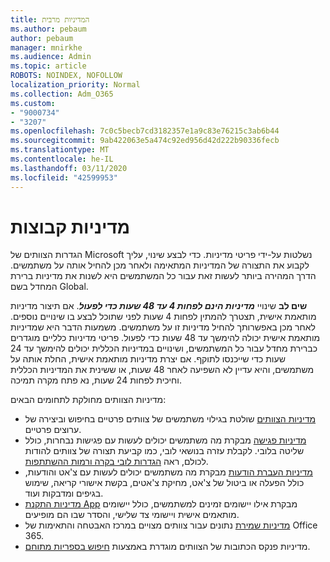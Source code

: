 ```yaml
---
title: המדיניות מרבית
ms.author: pebaum
author: pebaum
manager: mnirkhe
ms.audience: Admin
ms.topic: article
ROBOTS: NOINDEX, NOFOLLOW
localization_priority: Normal
ms.collection: Adm_O365
ms.custom:
- "9000734"
- "3207"
ms.openlocfilehash: 7c0c5becb7cd3182357e1a9c83e76215c3ab6b44
ms.sourcegitcommit: 9ab422063e5a474c92ed956d42d222b90336fecb
ms.translationtype: MT
ms.contentlocale: he-IL
ms.lasthandoff: 03/11/2020
ms.locfileid: "42599953"
---
```

# <a name="teams-policies"></a>מדיניות קבוצות

הגדרות הצוותים של Microsoft נשלטות על-ידי פריטי מדיניות. כדי לבצע שינוי, עליך לקבוע את התצורה של המדיניות המתאימה ולאחר מכן להחיל אותה על משתמשים. הדרך המהירה ביותר לעשות זאת עבור כל המשתמשים היא לשנות את מדיניות ברירת המחדל בשם Global. 

**שים לב** שינויי ***מדיניות הינם לפחות 4 עד 48 שעות כדי לפעול***. אם תיצור מדיניות מותאמת אישית, תצטרך להמתין לפחות 4 שעות לפני שתוכל לבצע בו שינויים נוספים. לאחר מכן באפשרותך להחיל מדיניות זו על משתמשים. משמעות הדבר היא שמדיניות מותאמת אישית יכולה להימשך עד 48 שעות כדי לפעול. פריטי מדיניות כלליים מוגדרים כברירת מחדל עבור כל המשתמשים, ושינויים במדיניות הכללית יכולים להימשך עד 24 שעות כדי שייכנסו לתוקף. אם יצרת מדיניות מותאמת אישית, החלת אותה על משתמשים, והיא עדיין לא השפיעה לאחר 48 שעות, או ששינית את המדיניות הכללית וחיכית לפחות 24 שעות, נא פתח מקרה תמיכה.

מדיניות הצוותים מחולקת לתחומים הבאים:

- [מדיניות הצוותים](https://docs.microsoft.com/MicrosoftTeams/teams-policies) שולטת בגילוי משתמשים של צוותים פרטיים בחיפוש וביצירה של ערוצים פרטיים.  
- [מדיניות פגישה](https://docs.microsoft.com/microsoftteams/meeting-policies-in-teams) מבקרת מה משתמשים יכולים לעשות עם פגישות נבחרות, כולל שליטה בלובי. לקבלת עזרה בנושאי לובי, כמו קביעת תצורה של צוותים להודות לכולם, ראה [הגדרות לובי בקרה ורמות ההשתתפות](https://docs.microsoft.com/alchemyinsights/bypass-lobby).
- [מדיניות העברת הודעות](https://docs.microsoft.com/microsoftteams/messaging-policies-in-teams) מבקרת מה משתמשים יכולים לעשות עם צ'אט והודעות, כולל הפעלה או ביטול של צ'אט, מחיקת צ'אטים, בקשת אישורי קריאה, שימוש בגיפים ומדבקות ועוד.
- [מדיניות התקנת App](https://docs.microsoft.com/MicrosoftTeams/teams-app-setup-policies) מבקרת אילו יישומים זמינים למשתמשים, כולל יישומים מותאמים אישית ויישומי צד שלישי, והסדר שבו הם מופיעים.  
- [מדיניות שמירת](https://docs.microsoft.com/microsoftteams/retention-policies) נתונים עבור צוותים מצויים במרכז האבטחה והתאימות של Office 365.
- מדיניות פנקס הכתובות של הצוותים מוגדרת באמצעות [חיפוש בספריות מתוחם](https://docs.microsoft.com/MicrosoftTeams/teams-scoped-directory-search).